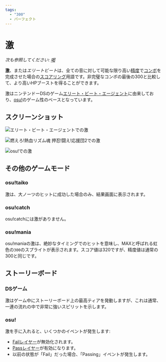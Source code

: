 ```yaml
---
tags:
  - "300"
  - パーフェクト
---
```


# 激

*次も参照してください: [喝](/wiki/Katu)*

**激**、または*エリートビート*は、全ての音に対して可能な限り高い[精度](/wiki/Gameplay/Accuracy)で[コンボ](/wiki/Beatmapping/Combo)を完成させた場合の[スコアリング](/wiki/Score)用語です。非完璧なコンボの最後の300と比較して、より高いHPブーストを得ることができます。

激はニンテンドーDSのゲーム[エリート・ビート・エージェント](/wiki/iNiS_games)に由来しており、[osu!](/wiki/Game_mode/osu!)のゲーム性のベースとなっています。

## スクリーンショット

![エリート・ビート・エージェントでの激](img/eba-bornlove-300g.jpg "エリート・ビート・エージェントでの激")

![燃えろ!熱血リズム魂 押忍!闘え!応援団2での激](img/oto-sambomaster-300g.jpg "燃えろ!熱血リズム魂 押忍!闘え!応援団2での激")

![osu!での激](img/osu-lonelest-300g.jpg "osu!での激")

## その他のゲームモード

### osu!taiko

激は、大ノーツのヒットに成功した場合のみ、結果画面に表示されます。

### osu!catch

osu!catchには激がありません。

### osu!mania

osu!maniaの激は、絶妙なタイミングでのヒットを意味し、MAXと呼ばれる虹色の`300`のスプライトが表示されます。スコア値は320ですが、精度値は通常の300と同じです。

## ストーリーボード

### DSゲーム

激はゲーム中にストーリーボード上の最高ティアを発動しますが、これは通常、一連の流れの中で非常に強いスピリットを示します。

### osu!

激を手に入れると、いくつかのイベントが発生します:

- [Failレイヤー](/wiki/Storyboard_Scripting/General_Rules#layers)が無効化されます。
- [Passレイヤー](/wiki/Storyboard_Scripting/General_Rules#layers)が有効になります。
- 以前の状態が「Fail」だった場合、「Passing」イベントが発生します。
